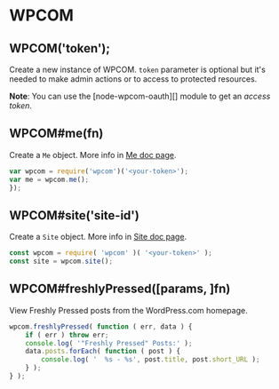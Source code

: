 # WPCOM

## WPCOM('token');

Create a new instance of WPCOM. `token` parameter is optional but it's needed to
make admin actions or to access to protected resources.

**Note**: You can use the [node-wpcom-oauth][] module to get an _access token_.

## WPCOM#me(fn)

Create a `Me` object. More info in [Me doc page](./me.md).

```js
var wpcom = require('wpcom')('<your-token>');
var me = wpcom.me();
});
```

## WPCOM#site('site-id')

Create a `Site` object. More info in [Site doc page](./site.md).

```js
const wpcom = require( 'wpcom' )( '<your-token>' );
const site = wpcom.site();
```

## WPCOM#freshlyPressed([params, ]fn)

View Freshly Pressed posts from the WordPress.com homepage.

```js
wpcom.freshlyPressed( function ( err, data ) {
	if ( err ) throw err;
	console.log( '"Freshly Pressed" Posts:' );
	data.posts.forEach( function ( post ) {
		console.log( '  %s - %s', post.title, post.short_URL );
	} );
} );
```
